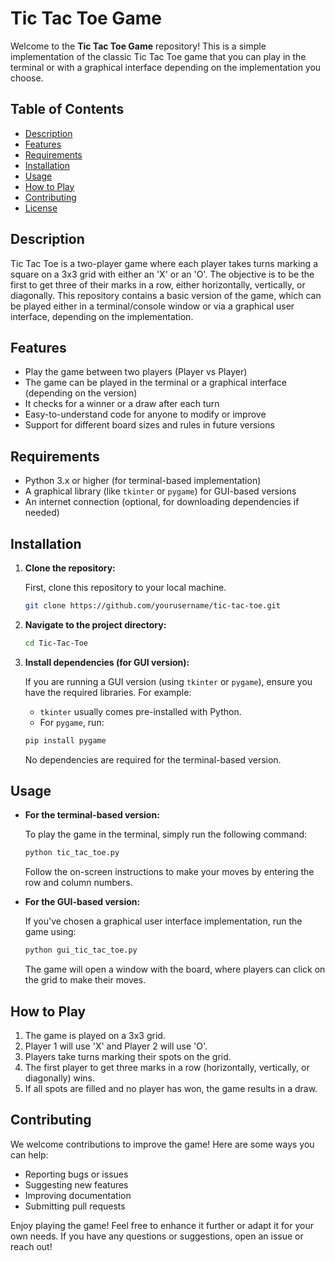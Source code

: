 # Tic Tac Toe Game

Welcome to the **Tic Tac Toe Game** repository! This is a simple implementation of the classic Tic Tac Toe game that you can play in the terminal or with a graphical interface depending on the implementation you choose.

## Table of Contents
- [Description](#description)
- [Features](#features)
- [Requirements](#requirements)
- [Installation](#installation)
- [Usage](#usage)
- [How to Play](#how-to-play)
- [Contributing](#contributing)
- [License](#license)

## Description

Tic Tac Toe is a two-player game where each player takes turns marking a square on a 3x3 grid with either an 'X' or an 'O'. The objective is to be the first to get three of their marks in a row, either horizontally, vertically, or diagonally. This repository contains a basic version of the game, which can be played either in a terminal/console window or via a graphical user interface, depending on the implementation.

## Features

- Play the game between two players (Player vs Player)
- The game can be played in the terminal or a graphical interface (depending on the version)
- It checks for a winner or a draw after each turn
- Easy-to-understand code for anyone to modify or improve
- Support for different board sizes and rules in future versions

## Requirements

- Python 3.x or higher (for terminal-based implementation)
- A graphical library (like `tkinter` or `pygame`) for GUI-based versions
- An internet connection (optional, for downloading dependencies if needed)

## Installation

1. **Clone the repository:**

   First, clone this repository to your local machine.

   ```bash
   git clone https://github.com/yourusername/tic-tac-toe.git
   ```

2. **Navigate to the project directory:**

   ```bash
   cd Tic-Tac-Toe
   ```

3. **Install dependencies (for GUI version):**

   If you are running a GUI version (using `tkinter` or `pygame`), ensure you have the required libraries. For example:

   - `tkinter` usually comes pre-installed with Python.
   - For `pygame`, run:

   ```bash
   pip install pygame
   ```

   No dependencies are required for the terminal-based version.

## Usage

- **For the terminal-based version:**

   To play the game in the terminal, simply run the following command:

   ```bash
   python tic_tac_toe.py
   ```

   Follow the on-screen instructions to make your moves by entering the row and column numbers.

- **For the GUI-based version:**

   If you've chosen a graphical user interface implementation, run the game using:

   ```bash
   python gui_tic_tac_toe.py
   ```

   The game will open a window with the board, where players can click on the grid to make their moves.

## How to Play

1. The game is played on a 3x3 grid.
2. Player 1 will use 'X' and Player 2 will use 'O'.
3. Players take turns marking their spots on the grid.
4. The first player to get three marks in a row (horizontally, vertically, or diagonally) wins.
5. If all spots are filled and no player has won, the game results in a draw.

## Contributing

We welcome contributions to improve the game! Here are some ways you can help:

- Reporting bugs or issues
- Suggesting new features
- Improving documentation
- Submitting pull requests



Enjoy playing the game! Feel free to enhance it further or adapt it for your own needs. If you have any questions or suggestions, open an issue or reach out!
